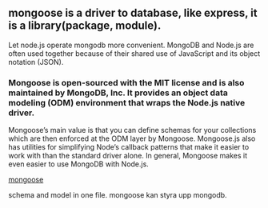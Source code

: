 ## mongoose is a driver to database, like express, it is a library(package, module).
Let node.js operate mongodb more convenient.
MongoDB and Node.js are often used together because of their shared use of JavaScript and its object notation (JSON).

### Mongoose is open-sourced with the MIT license and is also maintained by MongoDB, Inc. It provides an object data modeling (ODM) environment that wraps the Node.js native driver.
Mongoose’s main value is that you can define schemas for your collections which are then enforced at the ODM layer by Mongoose. Mongoose.js also has utilities for simplifying Node’s callback patterns that make it easier to work with than the standard driver alone.
In general, Mongoose makes it even easier to use MongoDB with Node.js.

[mongoose](https://devcenter.heroku.com/articles/nodejs-mongoose)


schema and model in one file.
mongoose kan styra upp mongodb.

